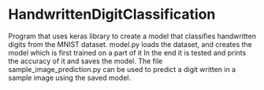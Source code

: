 # HandwrittenDigitClassification
Program that uses keras library to create a model that classifies handwritten digits from the MNIST dataset. 
model.py loads the dataset, and creates the model which is first trained on a part of it
In the end it is tested and prints the accuracy of it and saves the model. 
The file sample_image_prediction.py can be used to predict a digit written in a sample image using the saved model.
